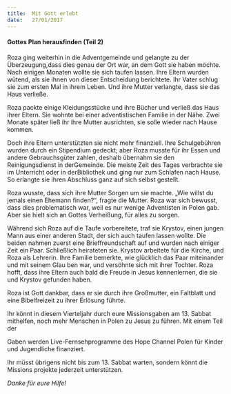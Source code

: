 ```yaml
---
title:  Mit Gott erlebt
date:   27/01/2017
---
```

 
#### Gottes Plan herausfinden (Teil 2) 

Roza ging weiterhin in die Adventgemeinde und gelangte zu der Überzeugung,dass dies genau der Ort war, an dem Gott sie haben möchte. Nach einigen Monaten wollte sie sich taufen lassen. Ihre Eltern wurden wütend, als sie ihnen von dieser Entscheidung berichtete. Ihr Vater schlug sie zum ersten Mal in ihrem Leben. Und ihre Mutter verlangte, dass sie das Haus verließe. 

Roza packte einige Kleidungsstücke und ihre Bücher und verließ das Haus ihrer Eltern. Sie wohnte bei einer adventistischen Familie in der Nähe. Zwei Monate später ließ ihr ihre Mutter ausrichten, sie solle wieder nach Hause kommen. 

Doch ihre Eltern unterstützten sie nicht mehr finanziell. Ihre Schulgebühren wurden durch ein Stipendium gedeckt; aber Roza musste für ihr Essen und andere Gebrauchsgüter zahlen, deshalb übernahm sie den Reinigungsdienst in derGemeinde. Die meiste Zeit des Tages verbrachte sie im Unterricht oder in derBibliothek und ging nur zum Schlafen nach Hause. So erlangte sie ihren Abschluss ganz auf sich selbst gestellt. 

Roza wusste, dass sich ihre Mutter Sorgen um sie machte. „Wie willst du jemals einen Ehemann finden?“, fragte die Mutter. Roza war sich bewusst, dass dies problematisch war, weil es nur wenige Adventisten in Polen gab. Aber sie hielt sich an Gottes Verheißung, für alles zu sorgen. 

Während sich Roza auf die Taufe vorbereitete, traf sie Krystov, einen jungen Mann aus einer anderen Stadt, der sich auch taufen lassen wollte. Die beiden nahmen zuerst eine Brieffreundschaft auf und wurden nach einiger Zeit ein Paar. Schließlich heirateten sie. Krystov arbeitete für die Kirche, und Roza als Lehrerin. Ihre Familie bemerkte, wie glücklich das Paar miteinander und mit seinem Glau ben war, und versöhnte sich mit ihrer Tochter. Roza hofft, dass ihre Eltern auch bald die Freude in Jesus kennenlernen, die sie und Krystov gefunden haben. 

Roza ist Gott dankbar, dass er sie durch ihre Großmutter, ein Faltblatt und eine Bibelfreizeit zu ihrer Erlösung führte. 

Ihr könnt in diesem Vierteljahr durch eure Missionsgaben am 13. Sabbat mithelfen, noch mehr Menschen in Polen zu Jesus zu führen. Mit einem Teil der

Gaben werden Live-Fernsehprogramme des Hope Channel Polen für Kinder und Jugendliche finanziert. 

Ihr müsst übrigens nicht bis zum 13. Sabbat warten, sondern könnt die Missions projekte jederzeit unterstützen. 

_Danke für eure Hilfe!_ 